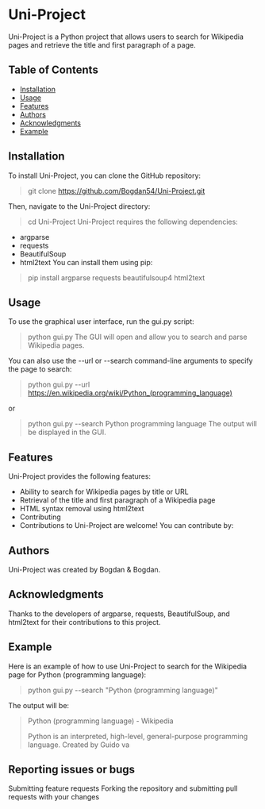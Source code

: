 # Uni-Project
Uni-Project is a Python project that allows users to search for Wikipedia pages and retrieve the title and first paragraph of a page.

## Table of Contents
- [Installation](#Installation)
- [Usage](#Usage)
- [Features](#Features)
- [Authors](#Authors)
- [Acknowledgments](#Acknowledgments)
- [Example](#Example)

## Installation
To install Uni-Project, you can clone the GitHub repository:
> git clone https://github.com/Bogdan54/Uni-Project.git

Then, navigate to the Uni-Project directory:
> cd Uni-Project
Uni-Project requires the following dependencies:

* argparse
* requests
* BeautifulSoup
* html2text
You can install them using pip:

> pip install argparse requests beautifulsoup4 html2text

## Usage
To use the graphical user interface, run the gui.py script:

> python gui.py
The GUI will open and allow you to search and parse Wikipedia pages.

You can also use the --url or --search command-line arguments to specify the page to search:

> python gui.py --url https://en.wikipedia.org/wiki/Python_(programming_language)

or

> python gui.py --search Python programming language
The output will be displayed in the GUI.

## Features
Uni-Project provides the following features:

* Ability to search for Wikipedia pages by title or URL
* Retrieval of the title and first paragraph of a Wikipedia page
* HTML syntax removal using html2text
* Contributing
* Contributions to Uni-Project are welcome! You can contribute by:

## Authors
Uni-Project was created by Bogdan & Bogdan.

## Acknowledgments
Thanks to the developers of argparse, requests, BeautifulSoup, and html2text for their contributions to this project.

## Example
Here is an example of how to use Uni-Project to search for the Wikipedia page for Python (programming language):

> python gui.py --search "Python (programming language)"

The output will be:

> Python (programming language) - Wikipedia
>
> Python is an interpreted, high-level, general-purpose programming language. Created by Guido va

## Reporting issues or bugs

Submitting feature requests
Forking the repository and submitting pull requests with your changes